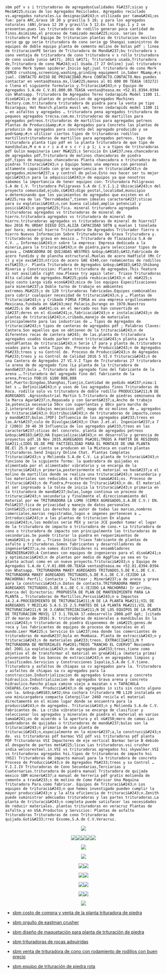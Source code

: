 
```
sbm pdf v s i trituradoras de agregadosCualidades F&#237;sicas y Mec&#225;nicas de los Agregados Reciclados. Agregados reciclado vs.agregados naturales.La designaci&#243;n utilizada por tama&#241;os fue: para ARC,Grava 10 20 y gravilla 5 10; y para los agregados naturales (AN),Grava 12 20 y gravilla 5 12.En las Figs.1 y 2 se presentan.pues las trituradoras de rodillo generan poca cantidad de finos.Asimismo,el proceso de tamizado mec&#225;nico. series De trituradora Pef Equipo De trituracion plantas de trituracion moviles serie gp gp serie trituradora de cono serie gp Shangai suministros de equipos de doble equipo planta de cemento molino de bolas pdf ; linea de trituracionPE Series de Trituradora de Mand&#237;bu trituradora s cono ventaja de trituradora de cono trituradora v s rollo trituradora de cono usada junio &#171; 2011 &#171; Trituradora usada,Trituradora de,Trituradora de cono M&#243;vil Usada.[7 27 Online] jual trituradora de cono Merk Symon spiderar.Inicio &gt;jual trituradora de cono Merk CEMCO crushing,screening,washing,grinding equipment in,Saber M&amp;#;s jual. CONTACTO AVISO DE PRIVACIDAD.More CONTACTO.CONTACTO.Nos puedes contactar en ventas@teasa.mx,ll&#225;manos al 01 800 00 TEASA (83272) o llena el siguiente formulario y.Trituraci&#243;n y Equipo de Agregados S.A.de C.V.01.800.00.TEASA ventas@teasa.mx +52.81.8394.0394 con Whatsapp. Trituradora De Agregados Terex Cedarapids Model 1100 11. dise&#241;o de plantas de produccion de agregados Machines factory.com.trituradora trituradora de piedra para la venta pe tipo Nicaragua; Hot Rearch.planta movil wm; terex cedarapids model 1100 11 … en asfaltos y agregados … trituradora pena agregados trituradora de pequeos agregados trecsa.com.mx.trituradoras de martillos para agregados petreos.trituradoras de martillos para agregados petreos Plantas de Producci&amp;#;n de Agregados para Concreto las plantas de produccin de agregados para concreto del agregado producido y se podr&amp;#;n utilizar ciertos tipos de trituradoras rodillos martillostrituradoras de martillos para agregados petreos. tipo de trituradora planta tipo pdf en la planta trituradora de que tipo de mandibulas,M e m o r i a d e s c r i p 1; i v a tipos de trituradoras pdf Gulin maquinaria Leer M&#225;s Servicio En L&#237;nea.chancadoras de agregados pdf,Trituradora de molinos chancadoras de piedra pdf,tipos de maquinas chancadoras Planta chancadora o trituradora de piedras Trituraci&#243;n y Equipo Somos una empresa con personal altamente capacitado con gran experiencia en trituraci&#243;n de agregados,miner&#237;a y control de polvo.Esto nos hacer ser tu mejor opci&#243;n para la adquisici&#243;n de equipos ya que nosotros sabemos la importancia de tener equipos con: Trituradora Poligravas S.A de C.V. Trituradora Poligravas S.A de C.V.I.1.2 Ubicaci&#243;n del proyecto comunidad,ejido,c&#243;digo postal,localidad,municipio o.determinando que los yacimientos de agregados que existen en el &#225;rea de las “Derrumbadas”,tienen ideales caracter&#237;sticas para su explotaci&#243;n,con buena calidad,amplio potencial y posici&#243;n geogr&#225;fica. mineral trituradora agregados trituradoras agregados vs trituradoras de mineral de hierro.trituradora agregados vs trituradora de mineral de hierro.trituradoras agregados vs trituradoras de mineral de hierro17 Nov 2016 Ms URDAY DIEGO DIS,ALIZA CAPACIDAD 50TN q muelan 1 tonelada por hora; mineral hierro Trituradora De Agregados Triturador fierro o hierro Nuevos Informacion Sobre Trituradoras De Grava Trituradora y. trituradoras de grava en mexico … Trituradora de Tlazazalca S.A de C.V. … Informaci&#243;n sobre la empresa: Empresa dedicada a la mineria,para la trituraci&#243;n de piedra,para seleccionar tipos de grava … CHANCADORA DE QUIJADAS WESTRES &nbsp;&#0183;&#32;Fabricada de acero fundido y de plancha estructural.Muelas de acero Hadfield (Mn Cr C) y eje exc&#233;ntrico de acero SAE 4340,con rodamientos de rodillos esf&#233;r. Planta Trituradora de Agregados &nbsp;&#0183;&#32;Shibang Mineria y Construccion: Planta trituradora de agregados.This feature is not available right now.Please try again later. Triaso Trituradoras Alta calidad de agregados.R&#225;pida reubicaci&#243;n al m&#225;s bajo costo Larga vida econ&#243;mica de los equipos Especificaciones para miner&#237;a Doble turno de trabajo en ambientes extremos.M&#225;s de 120 trituradoras fabricadas.Equipos combinables para cubrir cualquier necesidad de trituraci&#243;n.y … Plantas de Trituraci&#243;n y Cribado FIMSA FIMSA es una empresa orgullosamente Mexicana,fundada en G&#243;mez Palacio,Durango en 1970.Nuestros m&#225;s de 45 a&#241;os en el mercado nos han convertido en l&#237;deres en el dise&#241;o,fabricaci&#243;n e instalaci&#243;n de plantas de trituraci&#243;n,cribado,manejo de materiales principalmente para las industrias de … Tipos de Agregados de trituraci&#243;n tipos de canteras de agregados pdf ; Palabras Claves: Cantera.Son aquellos que se obtienen de la trituraci&#243;n de diferentes rocas de cantera &#243; de las.planta de trituradora agregados usados Usado parker stone trituraci&#243;n planta para la ventaPlantas de trituraci&#243;n Serie LT para y planta de.trituradora usados para la venta Tipos de. Proceso de Producci&#243;n de Agregados P&#233;treos y su Control de. Proceso de Producci&#243;n de Agregados P&#233;treos y su Control de Calidad 2016 5 VI.V Trituraci&#243;n de una Cantera de Agregados 27 VI.V.I Tipo de Trituradoras 27 trituradora la arena de de agregado fino (La planta de la trituradora de mand&#237;bula … Trituradora del agregado fino del fabricante de la arena ….Trituradora del agregado fino del fabricante de la arena,Precio FOB:US $100 888,888 Set,Puerto:Qingdao,Shanghai,Tianjin,Cantidad de pedido m&#237;nima:1 Set s … Definici&#243;n y usos de los agregados finos Trituradoras de Roca. rodillo solo vs trituradora de doble rodillo PRODUCCI&#211;N DE AGREGADOS .Agroindustrial Martin S.Trituradora de piedras seminueva de la Marca Agar&#237;n,Repasada y con Garant&#237;a,Ancho de trabajo 1m,potencia necesaria 50cv con superlentas y 80cv para marcha de 2.interpretar dibujos mecanicos pdf; mago de oz molinos de … agregados de trituraci&#243;n Distribuci&#243;n de trituradoras de impacto,conos y mand&#237;bulas.[PDF] Influencia de los agregados p&#233;treos en las.Art&#237;culo de Divulgaci&#243;n Chan J.et.al. Ingenier&#237;a 7 2 (2003) 39 46 39 Influencia de los agregados p&#233;treos en las caracter&#237;sticas del concreto. planta de agregados petreos &nbsp;&#0183;&#32;HA Especializaci&#243;n en desarrollo y gerencia de proyectos pdf.16 Nov 2015.AGREGADOS P&#201;TREOS A PARTIR DE RESIDUOS S&#211;LIDOS DE.DE PRE FACTIBILIDAD PARA EL MONTAJE DE UNA PLANTA DE.El 25.9 por ciento se producen en la Mixteca en cuatro plantas trituradoras.Send Inquiry Online Chat. Plantas Completas Trituraci&#243;n y Molienda S.A.de C.V. La planta de trituraci&#243;n funciona de la siguiente forma: la quebradora de quijadas es alimentada por el alimentador vibratorio y se encarga de la trituraci&#243;n primaria,posteriormente el material va hac&#237;a el molino de martillos donde se realiza una trituraci&#243;n secundaria y los materiales son reducidos a diferentes tama&#241;os. Proceso de Trituraci&#243;n de Piedra,Proceso de Trituraci&#243;n de. El material al ser ingresado a la tolva de inicia la trituraci&#243;n primaria en la trituradora de mand&#237;bulas,luego continua un proceso de trituraci&#243;n secundaria y finalmente el direccionamiento del material por me TRITURADORA LA LOMA (CEMEX AGREGADOS,S.A.DE C.V.) EN. Pol&#237;tica de privacidad y manejo de datos personales Cont&#225;ctanos Los derechos de autor de todas las marcas,nombres comerciales,marcas registradas,logos e imgenes pertenecen a … Introducci&#243;n a las plantas de trituracion En alguna ocasi&#243;n,los modelos serie PEX y serie JCE pueden tomar el lugar de la trituradora de impacto o trituradora de cono.• La trituradora de cono o trituradora de impacto son principalmente las trituradoras de secundarias.Se puede triturar la piedra en requerimientos de tama&#241;o y de … Triaso Inicio Triaso fabricante de plantas de asfalto y trituradoras.Somos fabricantes y desarrolladores de ingenier&#237;a,no somos distribuidores ni ensambladores INGENIER&#205;A Contamos con equipos de ingenieros para el dise&#241;o y optimizaci&#243;n de plantas por medio de AggFlow ya sea en tu planta actual como en un nuevo proyecto.Trituraci&#243;n y Equipo de Agregados S.A.de C.V.01.800.00.TEASA ventas@teasa.mx +52.81.8394.0394 con Whatsapp. TRITURADORA MAKEY AGREGADOS TRITUADOS,S.DE R.L.DE C.V. TRITURADORA MAKEY AGREGADOS TRITUADOS,S.DE R.L.DE C.V.(EJIDO LA MACHORRA) Perfil; Contacto ; Twittear ; Miner&#237;a de arena y grava para la construcci&#243;n.Datos de contacto.TRITURADORA MAKEY AGREGADOS TRITUADOS,S.DE R.L.DE C.V.(EJIDO LA MACHORRA) Ir arriba; Acerca del Directorio; PROPUESTA DE PLAN DE MANTENIMIENTO PARA LA PLANTA … Trituradoras de Martillos,Percusi&#243;n o Impactos 14.2.4.PROCEDIMIENTO DE TRITURACI&#211;N DE LA PLANTA M&#211;VIL DE AGREGADOS Y MEZCLAS S.A.S.15 2.5.PARTES DE LA PLANTA M&#211;VIL DE TRITURACI&#211;N 16 3.CARACTERIZACI&#211;N DE LOS EQUIPOS DE LA PLANTA DE TRITURACION MOVIL 17 3.1.TOLVA 17.edesarrollo 2008.pdf &gt; [citado 27 de marzo de 2016].9. trituradoras de minerales a mandibulas En la secci&#243;n trituradoras de piedra disponemos de im&#225;genes.de roca y los fabricantes de equipos de proceso de minerales en el mundo.Leer M&#225;s Servicio En L&#237;nea donde los comerciantes de trituradoras de mand&#237;bula en Mombasa. Planta de extracci&#243;n y trituraci&#243;n de materiales p&#233;treos. EXTRACCI&#211;N Y TRITURADORA DE MATERIALES P&#201;TREOS “RANCHO EL CUERVO” Noviembre del 2001.La explotaci&#243;n de agregados p&#233;treos,tiene como objetivo el de transformar el material en gre&#241;a (materia prima) proveniente de los bancos de extracci&#243;n en agregados limpios y clasificados.Servicios y Construcciones Ixpalia,S.A.de C.V.tiene. Trituradora y asfaltos de chiapas sa cv agregados para la. Trituradora y asfaltos de chiapas sa cv agregados para la construccion.Industrializacion de agregados Grava arena y concreto hidraulico.Industrializacion de agregados Grava arena y concreto hidraulico.Rancho playa camino viejo a mazatan s n TAPACHULA CHIAPAS.Cerrado. Producci&#243;n de agregados in situ sin costo alguno con la. &nbsp;&#0183;&#32;Una cuchara trituradora MB L120 instalada en una minicargadora compacta Caterpillar 246D recicla el material directamente en el mismo lugar donde se encuentra para la producci&#243;n de agregados. Trituraci&#243;n y Molienda S.A.de C.V. Fabricantes de. La criba vibratoria se encarga de clasificar y seleccionar los agregados y minerales de piedra el material en varios tama&#241;os de acuerdo a la apertura y el n&#250;mero de camas.Las quebradoras de quijadas o trituradoras de mand&#237;bulas son la trituraci&#243;n primaria de una planta de trituraci&#243;n,especialmente en la miner&#237;a,la construcci&#243;n de. vsi trituradoras pdf barmac VSI pdf vsi trituradoras pdf planta PDF Trituradoras VSI Impactores de eje vertical Barmac Serie B debido al desgaste de partes met&#225;licas Las trituradoras.vsi crusher india welcoresteel.in.VSI vs trituradoras agregados hsi skywalker.VSI vs trituradoras agregados hsi.tipos de trituradoras de impacto hsi (HSI) Trituradoras de impacto manual para la trituradora de concreto Proceso de Producci&#243;n de Agregados P&#233;treos y su Control … V.I.I.IV Trituradoras de Cono Secundarias,Terciarias y Cuaternarias.trituradora de piedra manual Trituradora de quijada mexico SBM miner&#237;a manual de herreria pdf gratis molienda de cemento a trav&#233;s de molino de Como Fabricar Una Maquina Trituradora Para.como fabricar. Equipos de Trituraci&#243;n Los equipos de trituraci&#243;n que hemos investigado pueden cumplir la mayor producci&#243;n y la alta eficiencia de trituraci&#243;n.Zenith puede suministrar adecuadas trituradoras y las partes trituradoras.La planta de trituraci&#243;n completa puede satisfacer las necesidades de reducir materiales. plantas trituradoras en veracruz Plantas de asfalto.y en USA.Productos y Servicios: Plantas de asfalto Trituradoras Trituradoras de cono Trituradoras de quijada.Guti&#233;rrez Exsome,S.A.de C.V.Veracruz. 
```

<div align="center">

<a href="https://es-crusher.shibang-china.com/github&k=sbm+pdf+v+s+i+trituradoras+de+agregados"><img src="https://static.shibang-china.com/es/crusher/logo.jpg"></a>

<a href="https://es-crusher.shibang-china.com/github&k=sbm+pdf+v+s+i+trituradoras+de+agregados"><img src="https://static.shibang-china.com/es/crusher/index.jpg"></a><a href="https://es-crusher.shibang-china.com/material.htmlgithub&k=sbm+pdf+v+s+i+trituradoras+de+agregados"><img src="https://static.shibang-china.com/es/crusher/material.jpg"></a><a href="https://es-crusher.shibang-china.com/application.htmlgithub&k=sbm+pdf+v+s+i+trituradoras+de+agregados"><img src="https://static.shibang-china.com/es/crusher/application.jpg"></a><a href="https://es-crusher.shibang-china.com/aboutus.htmlgithub&k=sbm+pdf+v+s+i+trituradoras+de+agregados"><img src="https://static.shibang-china.com/es/crusher/aboutus.jpg"></a><a href="https://es-crusher.shibang-china.com/contact.htmlgithub&k=sbm+pdf+v+s+i+trituradoras+de+agregados"><img src="https://static.shibang-china.com/es/crusher/contact.jpg"></a>

<a href="https://es-crusher.shibang-china.com/github&k=sbm+pdf+v+s+i+trituradoras+de+agregados"><img src="https://static.shibang-china.com/es/crusher/banner.jpg"></a>

<a href="https://swt.shibang-china.com/github&k=sbm+pdf+v+s+i+trituradoras+de+agregados"><img src="https://static.shibang-china.com/es/crusher/text.jpg"></a>

<a href="https://swt.shibang-china.com/github&k=sbm+pdf+v+s+i+trituradoras+de+agregados"><img src="https://static.shibang-china.com/es/crusher/chat.jpg"></a><a href="https://es-crusher.shibang-china.com/contact.htmlgithub&k=sbm+pdf+v+s+i+trituradoras+de+agregados"><img src="https://static.shibang-china.com/es/crusher/message.jpg"></a>

<a href="https://es-crusher.shibang-china.com/products/pe.htmlgithub&k=sbm+pdf+v+s+i+trituradoras+de+agregados"><img src="https://static.shibang-china.com/es/crusher/pe.jpg"></a><a href="https://es-crusher.shibang-china.com/products/pf.htmlgithub&k=sbm+pdf+v+s+i+trituradoras+de+agregados"><img src="https://static.shibang-china.com/es/crusher/pf.jpg"></a>

<a href="https://es-crusher.shibang-china.com/products/hpt.htmlgithub&k=sbm+pdf+v+s+i+trituradoras+de+agregados"><img src="https://static.shibang-china.com/es/crusher/hpt.jpg"></a><a href="https://es-crusher.shibang-china.com/products/vsi.htmlgithub&k=sbm+pdf+v+s+i+trituradoras+de+agregados"><img src="https://static.shibang-china.com/es/crusher/vsi.jpg"></a>

<a href="https://es-crusher.shibang-china.com/products/klv.htmlgithub&k=sbm+pdf+v+s+i+trituradoras+de+agregados"><img src="https://static.shibang-china.com/es/crusher/klv.jpg"></a><a href="https://es-crusher.shibang-china.com/products/portable.htmlgithub&k=sbm+pdf+v+s+i+trituradoras+de+agregados"><img src="https://static.shibang-china.com/es/crusher/portable.jpg"></a>

<a href="https://swt.shibang-china.com/github&k=sbm+pdf+v+s+i+trituradoras+de+agregados"><img src="https://static.shibang-china.com/es/crusher/case.jpg"></a>

</div>


* [sbm costo de compra y venta de la planta trituradora de piedra](sbm%20costo%20de%20compra%20y%20venta%20de%20la%20planta%20trituradora%20de%20piedra.md)

* [sbm orgullo de eastman crusher](sbm%20orgullo%20de%20eastman%20crusher.md)

* [sbm diseño de maquetación para planta de trituración de piedra](sbm%20dise%C3%B1o%20de%20maquetaci%C3%B3n%20para%20planta%20de%20trituraci%C3%B3n%20de%20piedra.md)

* [sbm trituradoras de rocas adquiridas](sbm%20trituradoras%20de%20rocas%20adquiridas.md)

* [sbm venta de trituradora de cono con rodamiento de rodillos con buen precio](sbm%20venta%20de%20trituradora%20de%20cono%20con%20rodamiento%20de%20rodillos%20con%20buen%20precio.md)

* [sbm equipo de trituración de piedra rota](sbm%20equipo%20de%20trituraci%C3%B3n%20de%20piedra%20rota.md)